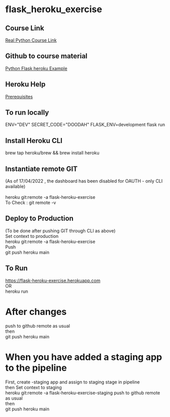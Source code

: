 # flask_heroku_exercise

## Course Link
[Real Python Course Link](https://realpython.com/flask-by-example-part-1-project-setup/)

## Github to course material
[Python Flask heroku Example](https://github.com/realpython/materials/tree/master/python-flask-example-heroku)

## Heroku Help
[Prerequisites](https://devcenter.heroku.com/articles/git#prerequisites-install-git-and-the-heroku-cli)

## To run locally
ENV="DEV" SECRET_CODE="DOODAH" FLASK_ENV=development flask run

## Install Heroku CLI
brew tap heroku/brew && brew install heroku

## Instantiate remote GIT
(As of 17/04/2022 , the dashboard has been disabled for OAUTH - only CLI available) <br> <br>
heroku git:remote -a flask-heroku-exercise
<br> 
To Check : git remote -v
<br>

## Deploy to Production
(To be done after pushing GIT through CLI as above) <br>
Set context to production <br>
heroku git:remote -a flask-heroku-exercise <br>
Push <br>
git push heroku main 

## To Run
https://flask-heroku-exercise.herokuapp.com
<br> OR <br>
heroku run
<br>

# After changes
push to github remote as usual <br>
then <br>
git push heroku main

# When you have added a staging app to the pipeline
First, create -staging app and assign to staging stage in pipeline<br>
then Set context to staging <br>
heroku git:remote -a flask-heroku-exercise-staging
push to github remote as usual <br>
then <br>
git push heroku main
